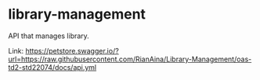 # library-management
API that manages library.

Link:
https://petstore.swagger.io/?url=https://raw.githubusercontent.com/RianAina/Library-Management/oas-td2-std22074/docs/api.yml
